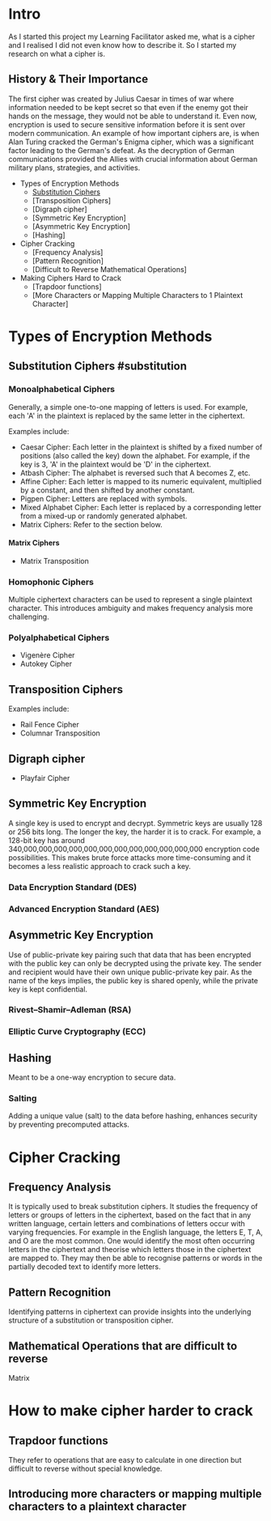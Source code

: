 # Intro
As I started this project my Learning Facilitator asked me, what is a cipher and I realised I did not even know how to describe it. So I started my research on what a cipher is.


## History & Their Importance
The first cipher was created by Julius Caesar in times of war where information needed to be kept secret so that even if the enemy got their hands on the message, they would not be able to understand it. Even now, encryption is used to secure sensitive information before it is sent over modern communication. 
An example of how important ciphers are, is when Alan Turing cracked the German's Enigma cipher, which was a significant factor leading to the German's defeat. As the decryption of German communications provided the Allies with crucial information about German military plans, strategies, and activities.

- Types of Encryption Methods 
  - [Substitution Ciphers](#substitution)
  - [Transposition Ciphers]
  - [Digraph cipher]
  - [Symmetric Key Encryption]
  - [Asymmetric Key Encryption]
  - [Hashing]
- Cipher Cracking
  - [Frequency Analysis]
  - [Pattern Recognition]
  - [Difficult to Reverse Mathematical Operations]
- Making Ciphers Hard to Crack
  - [Trapdoor functions]
  - [More Characters or Mapping Multiple Characters to 1 Plaintext Character]


# Types of Encryption Methods
## Substitution Ciphers #substitution
### Monoalphabetical Ciphers
Generally, a simple one-to-one mapping of letters is used. For example, each 'A' in the plaintext is replaced by the same letter in the ciphertext.

Examples include: 
* Caesar Cipher: Each letter in the plaintext is shifted by a fixed number of positions (also called the key) down the alphabet. For example, if the key is 3, 'A' in the plaintext would be 'D' in the ciphertext. 
* Atbash Cipher: The alphabet is reversed such that A becomes Z, etc.
* Affine Cipher: Each letter is mapped to its numeric equivalent, multiplied by a constant, and then shifted by another constant.
* Pigpen Cipher: Letters are replaced with symbols. 
* Mixed Alphabet Cipher: Each letter is replaced by a corresponding letter from a mixed-up or randomly generated alphabet.
* Matrix Ciphers: Refer to the section below.

#### Matrix Ciphers
* Matrix Transposition

### Homophonic Ciphers
Multiple ciphertext characters can be used to represent a single plaintext character. This introduces ambiguity and makes frequency analysis more challenging.

### Polyalphabetical Ciphers

* Vigenère Cipher
* Autokey Cipher

## Transposition Ciphers

Examples include:
* Rail Fence Cipher
* Columnar Transposition

## Digraph cipher

* Playfair Cipher

## Symmetric Key Encryption
A single key is used to encrypt and decrypt. Symmetric keys are usually 128 or 256 bits long. The longer the key, the harder it is to crack. For example, a 128-bit key has around 340,000,000,000,000,000,000,000,000,000,000,000,000 encryption code possibilities. This makes brute force attacks more time-consuming and it becomes a less realistic approach to crack such a key.

### Data Encryption Standard (DES)

### Advanced Encryption Standard (AES)


## Asymmetric Key Encryption
Use of public-private key pairing such that data that has been encrypted with the public key can only be decrypted using the private key. The sender and recipient would have their own unique public-private key pair. As the name of the keys implies, the public key is shared openly, while the private key is kept confidential.

### Rivest–Shamir–Adleman (RSA)

### Elliptic Curve Cryptography (ECC) 

## Hashing
Meant to be a one-way encryption to secure data. 
### Salting
Adding a unique value (salt) to the data before hashing, enhances security by preventing precomputed attacks.

# Cipher Cracking
## Frequency Analysis
It is typically used to break substitution ciphers. It studies the frequency of letters or groups of letters in the ciphertext, based on the fact that in any written language, certain letters and combinations of letters occur with varying frequencies. For example in the English language, the letters E, T, A, and O are the most common. 
One would identify the most often occurring letters in the ciphertext and theorise which letters those in the ciphertext are mapped to. They may then be able to recognise patterns or words in the partially decoded text to identify more letters. 

## Pattern Recognition 
Identifying patterns in ciphertext can provide insights into the underlying structure of a substitution or transposition cipher.

## Mathematical Operations that are difficult to reverse 
Matrix 


# How to make cipher harder to crack
## Trapdoor functions
They refer to operations that are easy to calculate in one direction but difficult to reverse without special knowledge. 

## Introducing more characters or mapping multiple characters to a plaintext character
